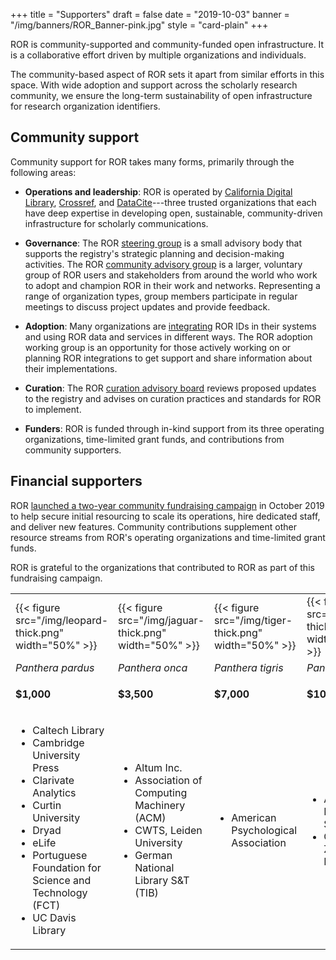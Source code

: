 +++
title = "Supporters"
draft = false
date = "2019-10-03"
banner = "/img/banners/ROR_Banner-pink.jpg"
style = "card-plain"
+++

ROR is community-supported and community-funded open infrastructure. It is a collaborative effort driven by multiple organizations and individuals.

The community-based aspect of ROR sets it apart from similar efforts in this space. With wide adoption and support across the scholarly research community, we ensure the long-term sustainability of open infrastructure for research organization identifiers.

## Community support

Community support for ROR takes many forms, primarily through the following areas:

-   **Operations and leadership**: ROR is operated by [California Digital Library](https://cdlib.org), [Crossref](https://crossref.org), and [DataCite](https://datacite.org)---three trusted organizations that each have deep expertise in developing open, sustainable, community-driven infrastructure for scholarly communications. 

-   **Governance**: The ROR [steering group](/governance/#steering-group) is a small advisory body that supports the registry's strategic planning and decision-making activities. The ROR [community advisory group](/community) is a larger, voluntary group of ROR users and stakeholders from around the world who work to adopt and champion ROR in their work and networks. Representing a range of organization types, group members participate in regular meetings to discuss project updates and provide feedback.

-   **Adoption**: Many organizations are [integrating](/integrations) ROR IDs in their systems and using ROR data and services in different ways. The ROR adoption working group is an opportunity for those actively working on or planning ROR integrations to get support and share information about their implementations.

-   **Curation**: The ROR [curation advisory board](/curation) reviews proposed updates to the registry and advises on curation practices and standards for ROR to implement.

-   **Funders**: ROR is funded through in-kind support from its three operating organizations, time-limited grant funds, and contributions from community supporters.

## Financial supporters

ROR [launched a two-year community fundraising campaign](/blog/2019-10-16-help-sustain-ror) in October 2019 to help secure initial resourcing to scale its operations, hire dedicated staff, and deliver new features. Community contributions supplement other resource streams from ROR's operating organizations and time-limited grant funds.

ROR is grateful to the organizations that contributed to ROR as part of this fundraising campaign.

<table id="donations-table">
	<tbody>
		<tr>
			<td>{{< figure src="/img/leopard-thick.png" width="50%" >}}</td>
			<td>{{< figure src="/img/jaguar-thick.png" width="50%" >}}</td>
			<td>{{< figure src="/img/tiger-thick.png" width="50%" >}}</td>
			<td>{{< figure src="/img/lion-thick.png" width="50%" >}}</td>
		</tr>
		<tr>
			<td><em>Panthera pardus</em></td>
			<td><em>Panthera onca</em></td>
			<td><em>Panthera tigris</em></td>
			<td><em>Panthera leo</em></td>
		</tr>
		<tr>
			<td><p><strong>$1,000</strong></p></td>
			<td><p><strong>$3,500</strong></p></td>
			<td><p><strong>$7,000</strong></p></td>
			<td><p><strong>$10,000</strong></p></td>
		</tr>
		<tr>
			<td>
				<ul>
					<li>Caltech Library</li>
					<li>Cambridge University Press</li>
					<li>Clarivate Analytics</>
					<li>Curtin University</li>
					<li>Dryad</li>
					<li>eLife</li>
					<li>Portuguese Foundation for Science and Technology (FCT)</li>
          <li>UC Davis Library</li>
				</ul>
			</td>
			<td>
				<ul>
					<li>Altum Inc.</li>
					<li>Association of Computing Machinery (ACM)</li>
					<li>CWTS, Leiden University</li>
<li>German National Library S&T (TIB)</li>
				</ul>
			</td>
			<td>
				<ul>
					<li>American Psychological Association</li>
				</ul>
			</td>
			<td>
				<ul>
					<li>American Physical Society</li>
          <li>Chan Zuckerberg Initiative</li>
				</ul>
			</td>
		</tr>
	</tbody>
</table>
